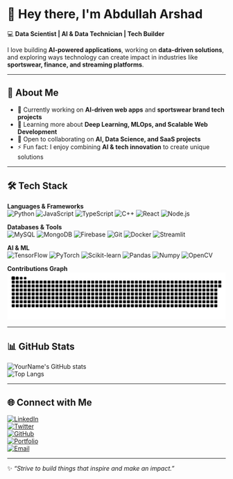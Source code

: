 <!-- PROFILE README -->

# 👋 Hey there, I'm Abdullah Arshad

💻 **Data Scientist | AI & Data Technician | Tech Builder**  

I love building **AI-powered applications**, working on **data-driven solutions**, and exploring ways technology can create impact in industries like **sportswear, finance, and streaming platforms**.  

---

## 🚀 About Me
- 🔭 Currently working on **AI-driven web apps** and **sportswear brand tech projects**  
- 🌱 Learning more about **Deep Learning, MLOps, and Scalable Web Development**  
- 🤝 Open to collaborating on **AI, Data Science, and SaaS projects**  
- ⚡ Fun fact: I enjoy combining **AI & tech innovation** to create unique solutions  

---

## 🛠️ Tech Stack

**Languages & Frameworks**  
![Python](https://img.shields.io/badge/-Python-3776AB?logo=python&logoColor=white&style=flat-square)
![JavaScript](https://img.shields.io/badge/-JavaScript-F7DF1E?logo=javascript&logoColor=black&style=flat-square)
![TypeScript](https://img.shields.io/badge/-TypeScript-3178C6?logo=typescript&logoColor=white&style=flat-square)
![C++](https://img.shields.io/badge/-C++-00599C?logo=cplusplus&logoColor=white&style=flat-square)
![React](https://img.shields.io/badge/-React-61DAFB?logo=react&logoColor=black&style=flat-square)
![Node.js](https://img.shields.io/badge/-Node.js-339933?logo=node.js&logoColor=white&style=flat-square)

**Databases & Tools**  
![MySQL](https://img.shields.io/badge/-MySQL-4479A1?logo=mysql&logoColor=white&style=flat-square)
![MongoDB](https://img.shields.io/badge/-MongoDB-47A248?logo=mongodb&logoColor=white&style=flat-square)
![Firebase](https://img.shields.io/badge/-Firebase-FFCA28?logo=firebase&logoColor=black&style=flat-square)
![Git](https://img.shields.io/badge/-Git-F05032?logo=git&logoColor=white&style=flat-square)
![Docker](https://img.shields.io/badge/-Docker-2496ED?logo=docker&logoColor=white&style=flat-square)
![Streamlit](https://img.shields.io/badge/-Streamlit-FF4B4B?logo=streamlit&logoColor=white&style=flat-square)

**AI & ML**  
![TensorFlow](https://img.shields.io/badge/-TensorFlow-FF6F00?logo=tensorflow&logoColor=white&style=flat-square)
![PyTorch](https://img.shields.io/badge/-PyTorch-EE4C2C?logo=pytorch&logoColor=white&style=flat-square)
![Scikit-learn](https://img.shields.io/badge/-ScikitLearn-F7931E?logo=scikitlearn&logoColor=white&style=flat-square)
![Pandas](https://img.shields.io/badge/-Pandas-150458?logo=pandas&logoColor=white&style=flat-square)
![Numpy](https://img.shields.io/badge/-NumPy-013243?logo=numpy&logoColor=white&style=flat-square)
![OpenCV](https://img.shields.io/badge/-OpenCV-5C3EE8?logo=opencv&logoColor=white&style=flat-square)

**Contributions Graph**
![snake gif](https://github.com/Abdul00YO/Abdul00YO/blob/output/github-snake-dark.svg)

---

## 📊 GitHub Stats

![YourName's GitHub stats](https://github-readme-stats.vercel.app/api?username=Abdul00YO&show_icons=true&theme=tokyonight&hide_border=true)  
![Top Langs](https://github-readme-stats.vercel.app/api/top-langs/?username=Abdul00YO&layout=compact&theme=tokyonight&hide_border=true)  

---

## 🌐 Connect with Me

[![LinkedIn](https://img.shields.io/badge/-LinkedIn-0A66C2?logo=linkedin&logoColor=white&style=for-the-badge)](https://www.linkedin.com/in/abdullah-arshad-ds)  
[![Twitter](https://img.shields.io/badge/-Twitter-1DA1F2?logo=twitter&logoColor=white&style=for-the-badge)](YourTwitterURL)  
[![GitHub](https://img.shields.io/badge/-GitHub-181717?logo=github&logoColor=white&style=for-the-badge)](https://github.com/Abdul00YO)  
[![Portfolio](https://img.shields.io/badge/-Portfolio-000000?logo=vercel&logoColor=white&style=for-the-badge)](YourPortfolioURL)  
[![Email](https://img.shields.io/badge/-Email-D14836?logo=gmail&logoColor=white&style=for-the-badge)](mailto:abdullaharshadsialkot@gmail.com)  

---

✨ _“Strive to build things that inspire and make an impact.”_
